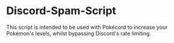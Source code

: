 # Discord-Spam-Script
This script is intended to be used with Pokécord to increase your Pokémon's levels, whilst bypassing Discord's rate limiting.
